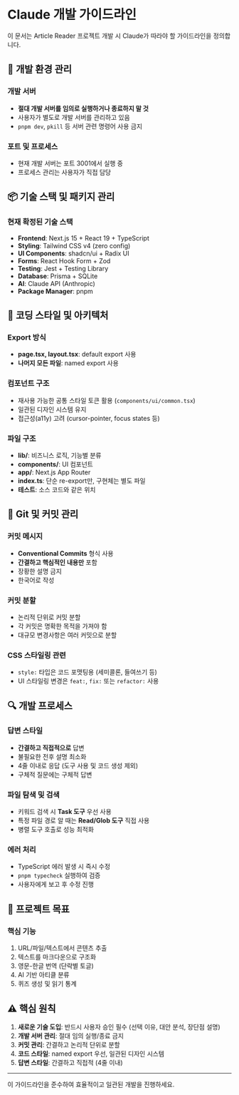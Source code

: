 # Claude 개발 가이드라인

이 문서는 Article Reader 프로젝트 개발 시 Claude가 따라야 할 가이드라인을 정의합니다.

## 🚫 개발 환경 관리

### 개발 서버
- **절대 개발 서버를 임의로 실행하거나 종료하지 말 것**
- 사용자가 별도로 개발 서버를 관리하고 있음
- `pnpm dev`, `pkill` 등 서버 관련 명령어 사용 금지

### 포트 및 프로세스
- 현재 개발 서버는 포트 3001에서 실행 중
- 프로세스 관리는 사용자가 직접 담당

## 📦 기술 스택 및 패키지 관리

### 현재 확정된 기술 스택
- **Frontend**: Next.js 15 + React 19 + TypeScript
- **Styling**: Tailwind CSS v4 (zero config)
- **UI Components**: shadcn/ui + Radix UI
- **Forms**: React Hook Form + Zod
- **Testing**: Jest + Testing Library
- **Database**: Prisma + SQLite
- **AI**: Claude API (Anthropic)
- **Package Manager**: pnpm

## 🎨 코딩 스타일 및 아키텍처

### Export 방식
- **page.tsx, layout.tsx**: default export 사용
- **나머지 모든 파일**: named export 사용

### 컴포넌트 구조
- 재사용 가능한 공통 스타일 토큰 활용 (`components/ui/common.tsx`)
- 일관된 디자인 시스템 유지
- 접근성(a11y) 고려 (cursor-pointer, focus states 등)

### 파일 구조
- **lib/**: 비즈니스 로직, 기능별 분류
- **components/**: UI 컴포넌트
- **app/**: Next.js App Router
- **index.ts**: 단순 re-export만, 구현체는 별도 파일
- **테스트**: 소스 코드와 같은 위치

## 📝 Git 및 커밋 관리

### 커밋 메시지
- **Conventional Commits** 형식 사용
- **간결하고 핵심적인 내용만** 포함
- 장황한 설명 금지
- 한국어로 작성

### 커밋 분할
- 논리적 단위로 커밋 분할
- 각 커밋은 명확한 목적을 가져야 함
- 대규모 변경사항은 여러 커밋으로 분할

### CSS 스타일링 관련
- `style:` 타입은 코드 포맷팅용 (세미콜론, 들여쓰기 등)
- UI 스타일링 변경은 `feat:`, `fix:` 또는 `refactor:` 사용

## 🔍 개발 프로세스

### 답변 스타일
- **간결하고 직접적으로** 답변
- 불필요한 전후 설명 최소화
- 4줄 이내로 응답 (도구 사용 및 코드 생성 제외)
- 구체적 질문에는 구체적 답변

### 파일 탐색 및 검색
- 키워드 검색 시 **Task 도구** 우선 사용
- 특정 파일 경로 알 때는 **Read/Glob 도구** 직접 사용
- 병렬 도구 호출로 성능 최적화

### 에러 처리
- TypeScript 에러 발생 시 즉시 수정
- `pnpm typecheck` 실행하여 검증
- 사용자에게 보고 후 수정 진행

## 🎯 프로젝트 목표

### 핵심 기능
1. URL/파일/텍스트에서 콘텐츠 추출
2. 텍스트를 마크다운으로 구조화
3. 영문-한글 번역 (단락별 토글)
4. AI 기반 아티클 분류
5. 퀴즈 생성 및 읽기 통계

## ⚠️ 핵심 원칙

1. **새로운 기술 도입**: 반드시 사용자 승인 필수 (선택 이유, 대안 분석, 장단점 설명)
2. **개발 서버 관리**: 절대 임의 실행/종료 금지
3. **커밋 관리**: 간결하고 논리적 단위로 분할
4. **코드 스타일**: named export 우선, 일관된 디자인 시스템
5. **답변 스타일**: 간결하고 직접적 (4줄 이내)

---

이 가이드라인을 준수하여 효율적이고 일관된 개발을 진행하세요.